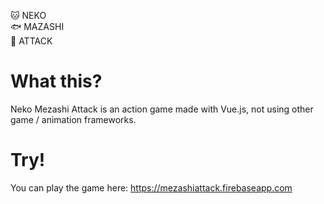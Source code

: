 🐱 NEKO  
🐟 MAZASHI  
🌟 ATTACK 

# What this?

Neko Mezashi Attack is an action game made with Vue.js, not using other game / animation frameworks.

# Try!

You can play the game here: 
https://mezashiattack.firebaseapp.com
